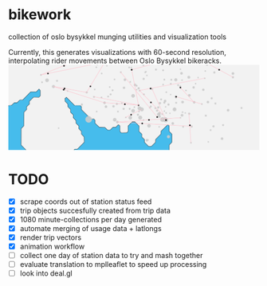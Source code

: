 # bikework
collection of oslo bysykkel munging utilities and visualization tools

Currently, this generates visualizations with 60-second resolution, interpolating rider movements
between Oslo Bysykkel bikeracks.
![sample image](img/2.png)
 
# TODO
- [x] scrape coords out of station status feed
- [x] trip objects succesfully created from trip data
- [x] 1080 minute-collections per day generated
- [x] automate merging of usage data + latlongs
- [x] render trip vectors
- [x] animation workflow
- [ ] collect one day of station data to try and mash together
- [ ] evaluate translation to mplleaflet to speed up processing
- [ ] look into deal.gl
